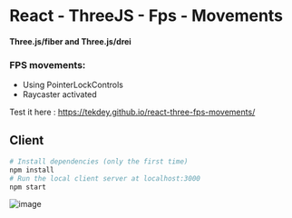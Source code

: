 # React - ThreeJS - Fps - Movements
#### Three.js/fiber and Three.js/drei

### FPS movements: 
- Using PointerLockControls
- Raycaster activated


Test it here : https://tekdey.github.io/react-three-fps-movements/

## Client
``` bash
# Install dependencies (only the first time)
npm install
# Run the local client server at localhost:3000
npm start
```

![image](https://user-images.githubusercontent.com/91427805/188626394-9d24d2f7-7cb6-45f9-a9e5-9b58bbcfeeda.png)
